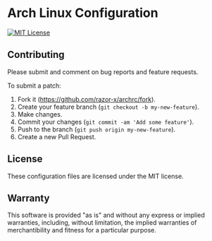 # Arch Linux Configuration

[![MIT License](https://img.shields.io/badge/license-MIT-red.svg)](./LICENSE.txt)

## Contributing

Please submit and comment on bug reports and feature requests.

To submit a patch:

1. Fork it (https://github.com/razor-x/archrc/fork).
2. Create your feature branch (`git checkout -b my-new-feature`).
3. Make changes.
4. Commit your changes (`git commit -am 'Add some feature'`).
5. Push to the branch (`git push origin my-new-feature`).
6. Create a new Pull Request.

## License

These configuration files are licensed under the MIT license.

## Warranty

This software is provided "as is" and without any express or
implied warranties, including, without limitation, the implied
warranties of merchantibility and fitness for a particular
purpose.
